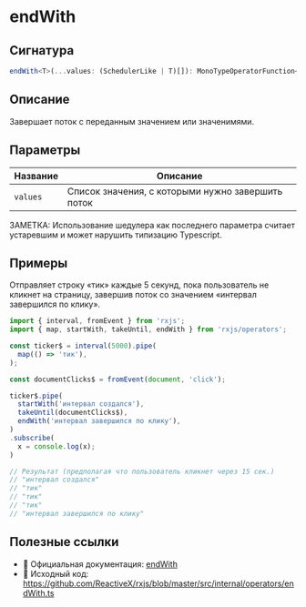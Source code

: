 # endWith

## Сигнатура

```typescript
endWith<T>(...values: (SchedulerLike | T)[]): MonoTypeOperatorFunction<T>
```

## Описание

Завершает поток с переданным значением или значенимями.

## Параметры

| Название | Описание |
|-|-|
| `values` | Список значения, с которыми нужно завершить поток |

ЗАМЕТКА: Использование шедулера как последнего параметра считает устаревшим и может нарушить типизацию Typescript.

## Примеры

Отправляет строку «тик» каждые 5 секунд, пока пользователь не кликнет на страницу, завершив поток со значением «интервал завершился по клику».

```typescript
import { interval, fromEvent } from 'rxjs';
import { map, startWith, takeUntil, endWith } from 'rxjs/operators';

const ticker$ = interval(5000).pipe(
  map(() => 'тик'),
);

const documentClicks$ = fromEvent(document, 'click');

ticker$.pipe(
  startWith('интервал создался'),
  takeUntil(documentClicks$),
  endWith('интервал завершился по клику'),
)
.subscribe(
  x = console.log(x);
)

// Результат (предполагая что пользователь кликнет через 15 сек.)
// "интервал создался"
// "тик"
// "тик"
// "тик"
// "интервал завершился по клику"
```

## Полезные ссылки

- 📰 Официальная документация: [endWith](https://rxjs.dev/api/operators/endWith)
- 📁 Исходный код: https://github.com/ReactiveX/rxjs/blob/master/src/internal/operators/endWith.ts
